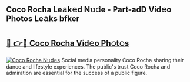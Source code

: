 ## Coco Rocha Le𝚊k𝚎d N𝚞𝚍e - Part-adD Vid𝚎o Photos Le𝚊ks bfker

# <h2><a href="http://fbdw49.evod.top/?m=Coco+Rocha">🔗 👉🔴 Coco Rocha Vid𝚎o Ph𝚘t𝚘s</a></h2>

[![Coco Rocha N𝚞d𝚎s](https://i.imgur.com/8V9OHl7.gif)](http://fbdw49.evod.top/?m=Coco+Rocha)
Social media personality Coco Rocha sharing their dance and lifestyle experiences. The public's trust Coco Rocha and admiration are essential for the success of a public figure. 
